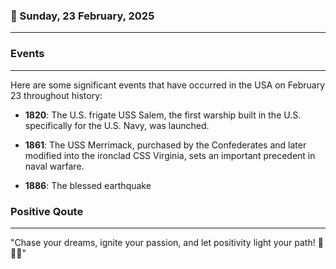 ### 📅 Sunday, 23 February, 2025
------
### Events
------
Here are some significant events that have occurred in the USA on February 23 throughout history:

- **1820**: The U.S. frigate USS Salem, the first warship built in the U.S. specifically for the U.S. Navy, was launched.
  
- **1861**: The USS Merrimack, purchased by the Confederates and later modified into the ironclad CSS Virginia, sets an important precedent in naval warfare.

- **1886**: The blessed earthquake
### Positive Qoute
------
"Chase your dreams, ignite your passion, and let positivity light your path! 🌟💖✨"
